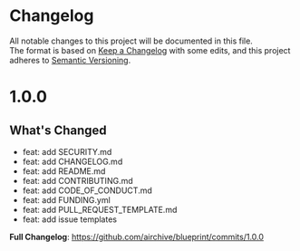 # Changelog
All notable changes to this project will be documented in this file.  
The format is based on [Keep a Changelog](https://keepachangelog.com/en/1.0.0/) with some edits,
and this project adheres to [Semantic Versioning](https://semver.org/spec/v2.0.0.html).  

# 1.0.0

## What's Changed
* feat: add SECURITY.md
* feat: add CHANGELOG.md
* feat: add README.md
* feat: add CONTRIBUTING.md
* feat: add CODE_OF_CONDUCT.md
* feat: add FUNDING.yml
* feat: add PULL_REQUEST_TEMPLATE.md
* feat: add issue templates

**Full Changelog**: https://github.com/airchive/blueprint/commits/1.0.0
